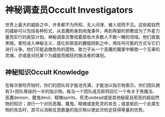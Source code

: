 # 神秘调查员Occult Investigators

世界上最大的威胁之中，许多都不为所知、无人问津、被人视而不见。这些超自然的威胁可以包括各种形式，从恶魔附身到闹鬼事件，再到卑鄙的邪教徒为了外星力量而实行的疯狂计划。神秘调查员瞥视着那些大多数人不敢一睹的领域。他们直面黑暗，冒险进入神秘主义、腐化和邪恶的朦胧阴影之中，用任何可能的方式与它们进行斗争。他们可能追缴危险的遗物，致力于从一个恶魔的魔掌中解救一个无辜的灵魂，亦或是对抗某个为威能而痴狂的施法者的谋划。

## 神秘知识Occult Knowledge

在每次冒险开始时，你们的团队将才能池充满，才能池以指示物表示。你们团队拥有3+团队等级的一半的指示物。每当一个团队成员即将回忆一个有关于黑魔法、恶魔demon、魔鬼devil、精魄spirits、死灵undead或是其他秘密且邪恶的超自然物的知识；进行一个对抗恶魔、魔鬼、精魄或是死灵的攻击；或是抵抗一个此类生物的攻击时，其可以消耗任意数量的指示物以使此次检定获得等量的优势。
